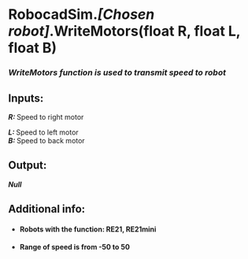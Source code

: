 <h1> RobocadSim.<em>[Chosen robot]</em>.WriteMotors(float R, float L, float B)  </h1>
  
<h3><em>WriteMotors function is used to transmit speed to robot  </em></h3>
  
<h2><strong> Inputs: </strong></h2> 
<strong><em>R: </em></strong>Speed to right motor  

<strong><em>L: </em></strong>Speed to left motor  
<strong><em>B: </em></strong>Speed to back motor  
  
<h2><strong> Output: </strong></h2>
<strong><em>Null</em></strong> 

<h2><strong> Additional info: </strong></h2>
<ul>
<li><h4>Robots with the function: RE21, RE21mini</h4></li>
<li><h4>Range of speed is from -50 to 50</h4></li>
</ul>
